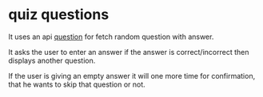# quiz questions
 It uses an api [question](https://jservice.io/api/random) for fetch random question with answer. 

It asks the user to enter an answer if the answer is correct/incorrect then  displays another question.

If the user is giving an empty answer it will one more time for confirmation, that he wants to skip that question or not.   